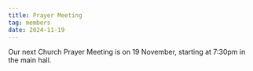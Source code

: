 ```yaml
---
title: Prayer Meeting
tag: members
date: 2024-11-19
---
```


Our next Church Prayer Meeting is on 19 November, starting at 7:30pm in the main hall.

